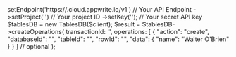 <?php

use Appwrite\Client;
use Appwrite\Services\TablesDB;

$client = (new Client())
    ->setEndpoint('https://<REGION>.cloud.appwrite.io/v1') // Your API Endpoint
    ->setProject('<YOUR_PROJECT_ID>') // Your project ID
    ->setKey('<YOUR_API_KEY>'); // Your secret API key

$tablesDB = new TablesDB($client);

$result = $tablesDB->createOperations(
    transactionId: '<TRANSACTION_ID>',
    operations: [
	    {
	        "action": "create",
	        "databaseId": "<DATABASE_ID>",
	        "tableId": "<TABLE_ID>",
	        "rowId": "<ROW_ID>",
	        "data": {
	            "name": "Walter O'Brien"
	        }
	    }
	] // optional
);